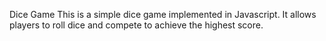 Dice Game
This is a simple dice game implemented in Javascript. It allows players to roll dice and compete to achieve the highest score.
